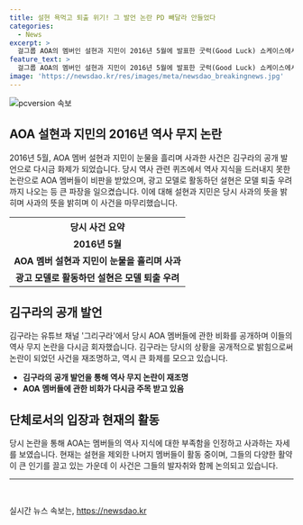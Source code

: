 ```yaml
---
title: 설현 욕먹고 퇴출 위기! 그 발언 논란 PD 빼달라 안들었다
categories:
  - News
excerpt: >
  걸그룹 AOA의 멤버인 설현과 지민이 2016년 5월에 발표한 굿럭(Good Luck) 쇼케이스에서 과거 논란에 대해 사과하는 모습이 이목을 끈다. 방송인 김구라가 관련된 비화를 공개하며 주목받았는데, 당시 역사 관련 퀴즈를 푸는 과정에서 역사에 대한 이해도가 부족한 장면이 화제가 되었다. 이에 대중들로부터 비난을 받아 모델 퇴출까지 우려되었고, 두 사람은 눈물을 흘리며 사과했다. 김구라는 그 당시 상황을 공개하며 PD의 결정에 대한 비판을 제기했다. 이러한 이야기가 논란을 불러일으키며 이목을 집중시킨다.
feature_text: >
  걸그룹 AOA의 멤버인 설현과 지민이 2016년 5월에 발표한 굿럭(Good Luck) 쇼케이스에서 과거 논란에 대해 사과하는 모습이 이목을 끈다. 방송인 김구라가 관련된 비화를 공개하며 주목받았는데, 당시 역사 관련 퀴즈를 푸는 과정에서 역사에 대한 이해도가 부족한 장면이 화제가 되었다. 이에 대중들로부터 비난을 받아 모델 퇴출까지 우려되었고, 두 사람은 눈물을 흘리며 사과했다. 김구라는 그 당시 상황을 공개하며 PD의 결정에 대한 비판을 제기했다. 이러한 이야기가 논란을 불러일으키며 이목을 집중시킨다.
image: 'https://newsdao.kr/res/images/meta/newsdao_breakingnews.jpg'
---
```


<p><img src="https://newsdao.kr/res/images/meta/newsdao_breakingnews.jpg" alt="pcversion 속보" /></p>

<h2 data-ke-size="size26">AOA 설현과 지민의 2016년 역사 무지 논란</h2>

<p data-ke-size="size16">2016년 5월, AOA 멤버 설현과 지민이 눈물을 흘리며 사과한 사건은 김구라의 공개 발언으로 다시금 화제가 되었습니다. 당시 역사 관련 퀴즈에서 역사 지식을 드러내지 못한 논란으로 AOA 멤버들이 비판을 받았으며, 광고 모델로 활동하던 설현은 모델 퇴출 우려까지 나오는 등 큰 파장을 일으켰습니다. 이에 대해 설현과 지민은 당시 사과의 뜻을 밝히며 사과의 뜻을 밝히며 이 사건을 마무리했습니다.</p>

<table>
  <tr>
    <th><b>당시 사건 요약</b></th>
  </tr>
  <tr>
    <td style="text-align: center; height: 17px;"><b>2016년 5월</b></td>
  </tr>
  <tr>
    <td style="text-align: center; height: 17px;"><b>AOA 멤버 설현과 지민이 눈물을 흘리며 사과</b></td>
  </tr>
  <tr>
    <td style="text-align: center; height: 17px;"><b>광고 모델로 활동하던 설현은 모델 퇴출 우려</b></td>
  </tr>
</table>

<h2 data-ke-size="size26">김구라의 공개 발언</h2>

<p data-ke-size="size16">김구라는 유튜브 채널 '그리구라'에서 당시 AOA 멤버들에 관한 비화를 공개하며 이들의 역사 무지 논란을 다시금 회자했습니다. 김구라는 당시의 상황을 공개적으로 밝힘으로써 논란이 되었던 사건을 재조명하고, 역시 큰 화제를 모으고 있습니다.</p>

<ul>
  <li><b>김구라의 공개 발언을 통해 역사 무지 논란이 재조명</b></li>
  <li><b>AOA 멤버들에 관한 비화가 다시금 주목 받고 있음</b></li>
</ul>

<h2 data-ke-size="size26">단체로서의 입장과 현재의 활동</h2>

<p data-ke-size="size16">당시 논란을 통해 AOA는 멤버들의 역사 지식에 대한 부족함을 인정하고 사과하는 자세를 보였습니다. 현재는 설현을 제외한 나머지 멤버들이 활동 중이며, 그들의 다양한 활약이 큰 인기를 끌고 있는 가운데 이 사건은 그들의 발자취와 함께 논의되고 있습니다.</p>

<hr>

<p data-ke-size="size16">&nbsp;</p>
실시간 뉴스 속보는, <a href="https://newsdao.kr" rel="dofollow">https://newsdao.kr</a>


